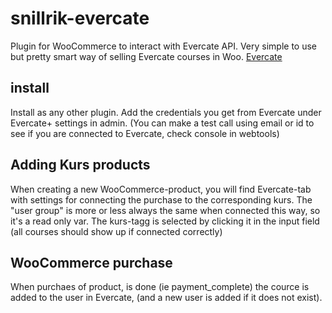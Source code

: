 # snillrik-evercate
 Plugin for WooCommerce to interact with Evercate API. Very simple to use but pretty smart way of selling Evercate courses in Woo. [Evercate](https://evercate.com/) 

## install
Install as any other plugin. 
Add the credentials you get from Evercate under Evercate+ settings in admin.
(You can make a test call using email or id to see if you are connected to Evercate, check console in webtools)

## Adding Kurs products
When creating a new WooCommerce-product, you will find Evercate-tab with settings for connecting the purchase to the corresponding kurs.
The "user group" is more or less always the same when connected this way, so it's a read only var.
The kurs-tagg is selected by clicking it in the input field (all courses should show up if connected correctly)

## WooCommerce purchase
When purchaes of product, is done (ie payment_complete) the cource is added to the user in Evercate, (and a new user is added if it does not exist).
